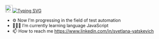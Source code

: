<img src="https://user-images.githubusercontent.com/1303154/88677602-1635ba80-d120-11ea-84d8-d263ba5fc3c0.gif" width="24px" alt="hi"><a href="https://git.io/typing-svg"><img src="https://readme-typing-svg.demolab.com?font=Fira+Code&pause=600&random=false&width=435&lines=Hi+there%2C+I'm+Svetlana;QA+Engineer" alt="Typing SVG" /></a>





- ⚙️ Now I'm progressing in the field of test automation
- 👩🏻‍💻 I’m currently learning language JavaScript
- 📫 How to reach me https://www.linkedin.com/in/svetlana-yatskevich


